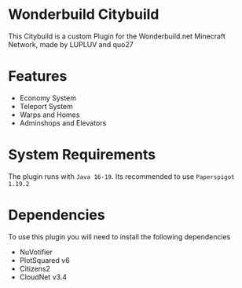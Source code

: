 # Wonderbuild Citybuild

This Citybuild is a custom Plugin for the Wonderbuild.net Minecraft Network, made by LUPLUV and quo27

# Features
<ul>
<li>Economy System</li>
<li>Teleport System</li>
<li>Warps and Homes</li>
<li>Adminshops and Elevators</li>
</ul>

# System Requirements

The plugin runs with <code>Java 16-19</code>.
Its recommended to use <code>Paperspigot 1.19.2</code>

# Dependencies

To use this plugin you will need to install the following dependencies
<ul>
<li>NuVotifier</li>
<li>PlotSquared v6</li>
<li>Citizens2</li>
<li>CloudNet v3.4</li>
</ul>
